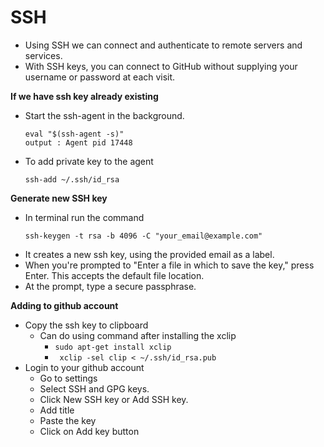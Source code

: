 # SSH

- Using SSH we can connect and authenticate to remote servers and services.
- With SSH keys, you can connect to GitHub without supplying your username or password at each visit.

**If we have ssh key already existing**

- Start the ssh-agent in the background.
	```
	eval "$(ssh-agent -s)"
	output : Agent pid 17448
 	 ```
- To add private key to the agent
	```
	ssh-add ~/.ssh/id_rsa

	```

**Generate new SSH key**

- In terminal run the command
	```
	ssh-keygen -t rsa -b 4096 -C "your_email@example.com"
	```
- It creates a new ssh key, using the provided email as a label.
- When you're prompted to "Enter a file in which to save the key," press Enter. This accepts the default file location.
- At the prompt, type a secure passphrase.


**Adding to github account**

- Copy the ssh key to clipboard
	- Can do using command after installing the xclip
		- ```sudo apt-get install xclip```
		- ``` xclip -sel clip < ~/.ssh/id_rsa.pub```
- Login to your github account
	- Go to settings
	- Select SSH and GPG keys. 
	- Click New SSH key or Add SSH key.
	- Add title
	- Paste the key
	- Click on Add key button


